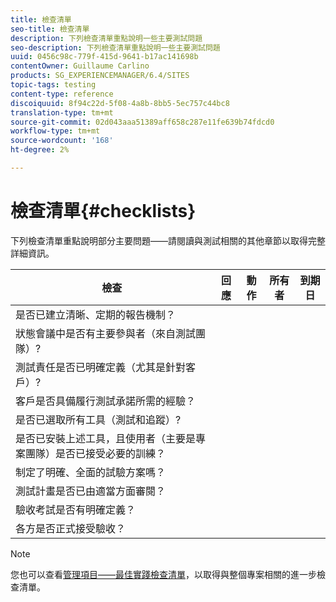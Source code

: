 ```yaml
---
title: 檢查清單
seo-title: 檢查清單
description: 下列檢查清單重點說明一些主要測試問題
seo-description: 下列檢查清單重點說明一些主要測試問題
uuid: 0456c98c-779f-415d-9641-b17ac141698b
contentOwner: Guillaume Carlino
products: SG_EXPERIENCEMANAGER/6.4/SITES
topic-tags: testing
content-type: reference
discoiquuid: 8f94c22d-5f08-4a8b-8bb5-5ec757c44bc8
translation-type: tm+mt
source-git-commit: 02d043aaa51389aff658c287e11fe639b74fdcd0
workflow-type: tm+mt
source-wordcount: '168'
ht-degree: 2%

---
```



# 檢查清單{#checklists}

下列檢查清單重點說明部分主要問題——請閱讀與測試相關的其他章節以取得完整詳細資訊。

| 檢查 | 回應 | 動作 | 所有者 | 到期日 |
|---|---|---|---|---|
| 是否已建立清晰、定期的報告機制？ |  |  |  |  |
| 狀態會議中是否有主要參與者（來自測試團隊）? |  |  |  |  |
| 測試責任是否已明確定義（尤其是針對客戶）? |  |  |  |  |
| 客戶是否具備履行測試承諾所需的經驗？ |  |  |  |  |
| 是否已選取所有工具（測試和追蹤）? |  |  |  |  |
| 是否已安裝上述工具，且使用者（主要是專案團隊）是否已接受必要的訓練？ |  |  |  |  |
| 制定了明確、全面的試驗方案嗎？ |  |  |  |  |
| 測試計畫是否已由適當方面審閱？ |  |  |  |  |
| 驗收考試是否有明確定義？ |  |  |  |  |
| 各方是否正式接受驗收？ |  |  |  |  |

>[!NOTE]
>
>您也可以查看[管理項目——最佳實踐檢查清單](/help/managing/best-practices.md)，以取得與整個專案相關的進一步檢查清單。

